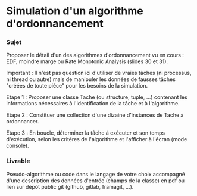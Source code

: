 # Simulation d'un algorithme d'ordonnancement

### Sujet

Proposer le détail d'un des algorithmes d'ordonnancement vu en cours : EDF, moindre marge ou Rate Monotonic Analysis (slides 30 et 31).

Important : Il n'est pas question ici d'utiliser de vraies tâches (ni processus, ni thread ou autre) mais de manipuler les données de fausses tâches "créées de toute pièce" pour les besoins de la simulation.

Etape 1 : Proposer une classe Tache (ou structure, tuple, ...) contenant les informations nécessaires à l'identification de la tâche et à l'algorithme.

Etape 2 : Constituer une collection d'une dizaine d'instances de Tache à ordonnancer.

Etape 3 : En boucle, déterminer la tâche à exécuter et son temps d'exécution, selon les critères de l'algorithme et l'afficher à l'écran (mode console).

### Livrable

Pseudo-algorithme ou code dans le langage de votre choix accompagné d'une description des données d'entrée (champs de la classe) en pdf ou lien sur dépôt public git (github, gitlab, framagit, ...).
